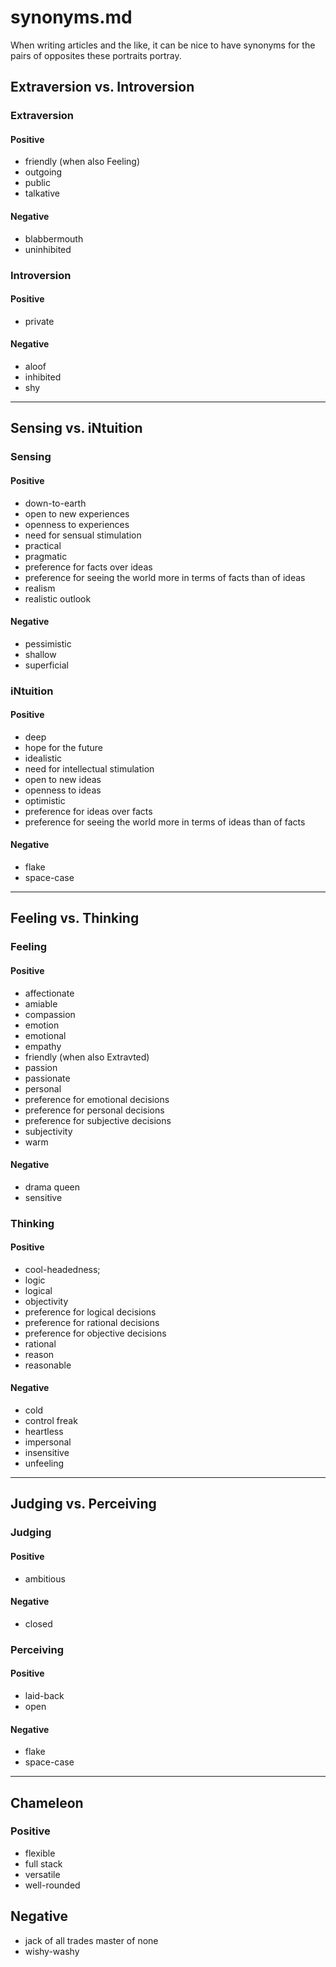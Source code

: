 
# synonyms.md

When writing articles and the like, it can be nice to have synonyms for the pairs of opposites
these portraits portray.

## Extraversion vs. Introversion

### Extraversion

#### Positive
- friendly (when also Feeling)
- outgoing
- public
- talkative

#### Negative
- blabbermouth
- uninhibited

### Introversion

#### Positive
- private

#### Negative
- aloof
- inhibited
- shy

---

## Sensing vs. iNtuition

### Sensing

#### Positive
- down-to-earth
- open to new experiences
- openness to experiences
- need for sensual stimulation
- practical
- pragmatic
- preference for facts over ideas
- preference for seeing the world more in terms of facts than of ideas
- realism
- realistic outlook

#### Negative
- pessimistic
- shallow
- superficial

### iNtuition

#### Positive
- deep
- hope for the future
- idealistic
- need for intellectual stimulation
- open to new ideas
- openness to ideas
- optimistic
- preference for ideas over facts
- preference for seeing the world more in terms of ideas than of facts

#### Negative
- flake
- space-case

---

## Feeling vs. Thinking

### Feeling

#### Positive
- affectionate
- amiable
- compassion
- emotion
- emotional
- empathy
- friendly (when also Extravted)
- passion
- passionate
- personal
- preference for emotional decisions
- preference for personal decisions
- preference for subjective decisions
- subjectivity
- warm

#### Negative
- drama queen
- sensitive

### Thinking

#### Positive
- cool-headedness;
- logic
- logical
- objectivity
- preference for logical decisions
- preference for rational decisions
- preference for objective decisions
- rational
- reason
- reasonable

#### Negative
- cold
- control freak
- heartless
- impersonal
- insensitive
- unfeeling

---

## Judging vs. Perceiving

### Judging

#### Positive
- ambitious

#### Negative
- closed

### Perceiving

#### Positive
- laid-back
- open

#### Negative
- flake
- space-case

---

## Chameleon

### Positive
- flexible
- full stack
- versatile
- well-rounded

## Negative
- jack of all trades master of none
- wishy-washy

